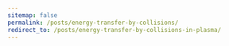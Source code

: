 ```yaml
---
sitemap: false
permalink: /posts/energy-transfer-by-collisions/
redirect_to: /posts/energy-transfer-by-collisions-in-plasma/
---
```

